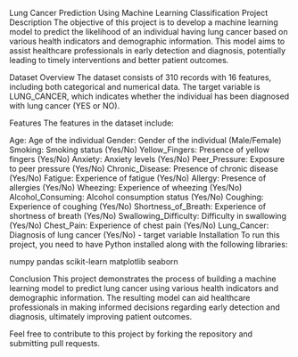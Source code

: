 Lung Cancer Prediction Using Machine Learning Classification
Project Description
The objective of this project is to develop a machine learning model to predict the likelihood of an individual having lung cancer based on various health indicators and demographic information. This model aims to assist healthcare professionals in early detection and diagnosis, potentially leading to timely interventions and better patient outcomes.

Dataset Overview
The dataset consists of 310 records with 16 features, including both categorical and numerical data. The target variable is LUNG_CANCER, which indicates whether the individual has been diagnosed with lung cancer (YES or NO).

Features
The features in the dataset include:

Age: Age of the individual
Gender: Gender of the individual (Male/Female)
Smoking: Smoking status (Yes/No)
Yellow_Fingers: Presence of yellow fingers (Yes/No)
Anxiety: Anxiety levels (Yes/No)
Peer_Pressure: Exposure to peer pressure (Yes/No)
Chronic_Disease: Presence of chronic disease (Yes/No)
Fatigue: Experience of fatigue (Yes/No)
Allergy: Presence of allergies (Yes/No)
Wheezing: Experience of wheezing (Yes/No)
Alcohol_Consuming: Alcohol consumption status (Yes/No)
Coughing: Experience of coughing (Yes/No)
Shortness_of_Breath: Experience of shortness of breath (Yes/No)
Swallowing_Difficulty: Difficulty in swallowing (Yes/No)
Chest_Pain: Experience of chest pain (Yes/No)
Lung_Cancer: Diagnosis of lung cancer (Yes/No) - target variable
Installation
To run this project, you need to have Python installed along with the following libraries:

numpy
pandas
scikit-learn
matplotlib
seaborn

Conclusion
This project demonstrates the process of building a machine learning model to predict lung cancer using various health indicators and demographic information. The resulting model can aid healthcare professionals in making informed decisions regarding early detection and diagnosis, ultimately improving patient outcomes.

Feel free to contribute to this project by forking the repository and submitting pull requests.
